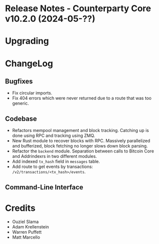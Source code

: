 # Release Notes - Counterparty Core v10.2.0 (2024-05-??)


# Upgrading


# ChangeLog

## Bugfixes
* Fix circular imports.
* Fix 404 errors which were never returned due to a route that was too generic.

## Codebase
* Refactors mempool management and block tracking. Catching up is done using RPC and tracking using ZMQ.
* New Rust module to recover blocks with RPC. Massively parallelized and bufferized, block fetching no longer slows down block parsing.
* Refactor the `backend` module. Separation between calls to Bitcoin Core and Addrindexrs in two different modules.
* Add indexed `tx_hash` field in `messages` table.
* Add route to get events by transactions: `/v2/transactions/<tx_hash>/events`.


## Command-Line Interface


# Credits
* Ouziel Slama
* Adam Krellenstein
* Warren Puffett
* Matt Marcello
